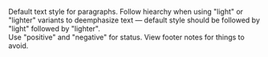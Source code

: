 Default text style for paragraphs. Follow hiearchy when using "light" or "lighter" variants to deemphasize text — default style should be followed by "light" followed by "lighter".  
Use "positive" and "negative" for status. View footer notes for things to avoid.
